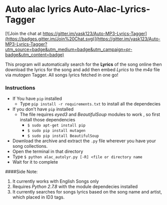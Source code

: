 Auto alac lyrics
Auto-Alac-Lyrics-Tagger
======================

[![Join the chat at https://gitter.im/yask123/Auto-MP3-Lyrics-Tagger](https://badges.gitter.im/Join%20Chat.svg)](https://gitter.im/yask123/Auto-MP3-Lyrics-Tagger?utm_source=badge&utm_medium=badge&utm_campaign=pr-badge&utm_content=badge)

This program will automatically search for the **Lyrics** of the song online then download the lyrics for the song and add then embed *Lyrics* to the *m4a* file via *mutagen* Tagger. All songs lyrics fetched in one go!

### Instructions
* If You have `pip` installed 
  * Type `pip install -r requirements.txt` to install all the dependecies
* If you don't have `pip` installed
  * The file requires *eyed3* and *BeautifulSoup* modules to work , so first install those dependencies
    * `$ sudo apt-get install pip` 
    * `$ sudo pip install mutagen`
    * `$ sudo pip install BeautifulSoup`
* Download the archive and extract the `.py` file wherever you have your song collections.
* Open the terminal in that directory
* Type `$ python alac_autolyr.py [-R] <file or directory name`
* Wait for it to complete

####Side Note:
1. It currently works with English Songs only 
2. Requires *Python 2.7.8* with the module dependecies installed
3. It currently searches for songs lyrics based on the song name and artist, which placed in ID3 tags.
